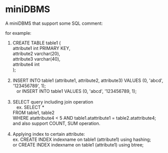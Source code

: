 # miniDBMS

A miniDBMS that support some SQL comment: 
  
  for example:
  1. CREATE TABLE table1 ( <br>
      attribute1 int PRIMARY KEY,<br>
      attribute2 varchar(20),<br>
      attribute3 varchar(40),<br>
      attribute4 int<br>
     );<br>
     <br>
  2. INSERT INTO table1 (attribute1, attribute2, attribute3) VALUES (0, 'abcd', '123456789', 1);<br>
    or INSERT INTO table1 VALUES (0, 'abcd', '123456789, 1);<br>
    <br>
  3. SELECT query including join operation<br>
    ex. SELECT *<br>
    FROM table1, table2<br>
    WHERE atattribute4 < 5 AND table1.atattribute1 = table2.atattribute4;<br>
    and also support COUNT, SUM operation.<br>
     <br>
  4. Applying index to certain attribute:<br>
    ex. CREATE INDEX indexname on table1 (attribute1) using hashing;  <br>
    or CREATE INDEX indexname on table1 (attribute1) using btree;  <br>
   
